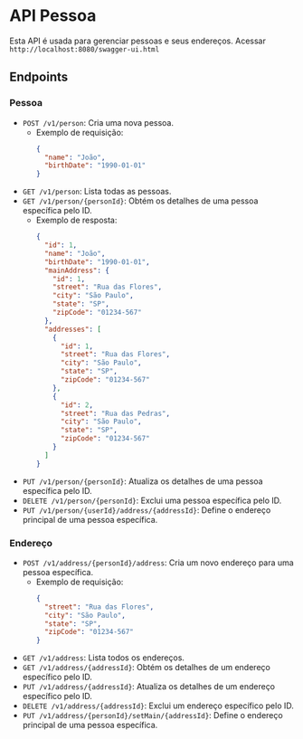# API Pessoa

Esta API é usada para gerenciar pessoas e seus endereços.
Acessar `http://localhost:8080/swagger-ui.html`

## Endpoints

### Pessoa

- `POST /v1/person`: Cria uma nova pessoa.
  - Exemplo de requisição:
    ```json
    {
      "name": "João",
      "birthDate": "1990-01-01"
    }
    ```
- `GET /v1/person`: Lista todas as pessoas.
- `GET /v1/person/{personId}`: Obtém os detalhes de uma pessoa específica pelo ID.
  - Exemplo de resposta:
    ```json
    {
      "id": 1,
      "name": "João",
      "birthDate": "1990-01-01",
      "mainAddress": {
        "id": 1,
        "street": "Rua das Flores",
        "city": "São Paulo",
        "state": "SP",
        "zipCode": "01234-567"
      },
      "addresses": [
        {
          "id": 1,
          "street": "Rua das Flores",
          "city": "São Paulo",
          "state": "SP",
          "zipCode": "01234-567"
        },
        {
          "id": 2,
          "street": "Rua das Pedras",
          "city": "São Paulo",
          "state": "SP",
          "zipCode": "01234-567"
        }
      ]
    }
    ```
- `PUT /v1/person/{personId}`: Atualiza os detalhes de uma pessoa específica pelo ID.
- `DELETE /v1/person/{personId}`: Exclui uma pessoa específica pelo ID.
- `PUT /v1/person/{userId}/address/{addressId}`: Define o endereço principal de uma pessoa específica.

### Endereço

- `POST /v1/address/{personId}/address`: Cria um novo endereço para uma pessoa específica.
  - Exemplo de requisição:
    ```json
    {
      "street": "Rua das Flores",
      "city": "São Paulo",
      "state": "SP",
      "zipCode": "01234-567"
    }
    ```
- `GET /v1/address`: Lista todos os endereços.
- `GET /v1/address/{addressId}`: Obtém os detalhes de um endereço específico pelo ID.
- `PUT /v1/address/{addressId}`: Atualiza os detalhes de um endereço específico pelo ID.
- `DELETE /v1/address/{addressId}`: Exclui um endereço específico pelo ID.
- `PUT /v1/address/{personId}/setMain/{addressId}`: Define o endereço principal de uma pessoa específica.
